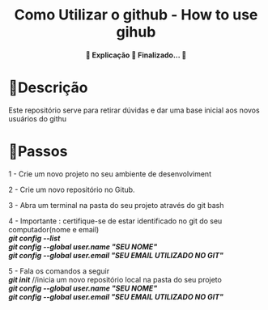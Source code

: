  
<h1 align="center">
  Como Utilizar o github - How to use gihub
</h1>


<h4 align="center">
  🚧  Explicação 🚀 Finalizado...  🚧
</h4>

<h1>
   🚀Descrição
</h1>
<p>
 Este repositório serve para retirar dúvidas e dar uma base inicial aos novos usuários do githu
</p>
 
<h1>
    🎯Passos
</h1>

<p>
1 - Crie um novo projeto no seu ambiente de desenvolviment
</p>

<p>
2 - Crie um novo repositório no Gitub.
</p>

<p>
3 - Abra um terminal na pasta do seu projeto através do git bash
</p>


<p>
4 - Importante : certifique-se de estar identificado no git do seu computador(nome e email) </br>
<b><i>  git config --list</i></b> </br>
<b><i>  git config --global user.name "SEU NOME"</i></b></br>
<b><i>  git config --global user.email "SEU EMAIL UTILIZADO NO GIT"</i></b></br>
</p>

<p>
5 - Fala os comandos a seguir </br>
<b><i>  git init</i></b> //inicia um novo repositório local na pasta do seu projeto </br>
<b><i>  git config --global user.name "SEU NOME"</i></b></br>
<b><i>  git config --global user.email "SEU EMAIL UTILIZADO NO GIT"</i></b></br>
</p>
